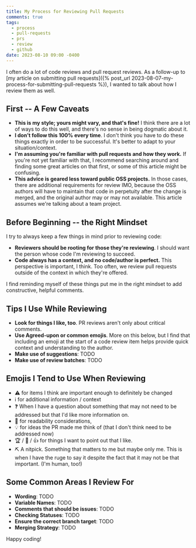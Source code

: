 ```yaml
---
title: My Process for Reviewing Pull Requests
comments: true
tags:
  - process
  - pull-requests
  - prs
  - review
  - github
date: 2023-08-10 09:00 -0400
---
```

I often do a lot of code reviews and pull request reviews. As a follow-up to [my article on submitting pull requests]({% post_url 2023-08-07-my-process-for-submitting-pull-requests %}), I wanted to talk about how I review them as well.

## First -- A Few Caveats

* **This is my style; yours might vary, and that's fine!** I think there are a lot of ways to do this well, and there's no sense in being dogmatic about it.
* **I don't follow this 100% every time**. I don't think you have to do these things exactly in order to be successful. It's better to adapt to your situation/context.
* **I'm assuming you're familiar with pull requests and how they work.** If you're not yet familiar with that, I recommend searching around and finding some great articles on that first, or some of this article might be confusing.
* **This advice is geared less toward public OSS projects.** In those cases, there are additional requirements for review IMO, because the OSS authors will have to maintain that code in perpetuity after the change is merged, and the original author may or may not available. This article assumes we're talking about a team project.

## Before Beginning -- the Right Mindset

I try to always keep a few things in mind prior to reviewing code:

* **Reviewers should be rooting for those they're reviewing**. I should want the person whose code I'm reviewing to succeed.
* **Code always has a context, and no code/author is perfect.** This perspective is important, I think. Too often, we review pull requests outside of the context in which they're offered.

I find reminding myself of these things put me in the right mindset to add constructive, helpful comments.

## Tips I Use While Reviewing

* **Look for things I like, too**. PR reviews aren't only about critical comments.
* **Use Agreed-upon or common emojis**. More on this below, but I find that including an emoji at the start of a code review item helps provide quick context and understanding to the author.
* **Make use of suggestions**: TODO
* **Make use of review batches**: TODO

## Emojis I Tend to Use When Reviewing

* :warning: for items I think are important enough to definitely be changed
* :information_source: for additional information / context
* :question: When I have a question about something that may not need to be addressed but that I'd like more information on.
* :blue_book: for readability considerations, 
* :bulb: for ideas the PR made me think of (that I don't think need to be addressed now) 
* :trophy: / :tada: / :+1: for things I want to point out that I like.
* :pick: A nitpick. Something that matters to me but maybe only me. This is when I have the ruge to say it despite the fact that it may not be that important. (I'm human, too!)

## Some Common Areas I Review For

* **Wording**: TODO
* **Variable Names**: TODO
* **Comments that should be issues**: TODO
* **Checking Statuses**: TODO
* **Ensure the correct branch target**: TODO
* **Merging Strategy**: TODO

Happy coding!
